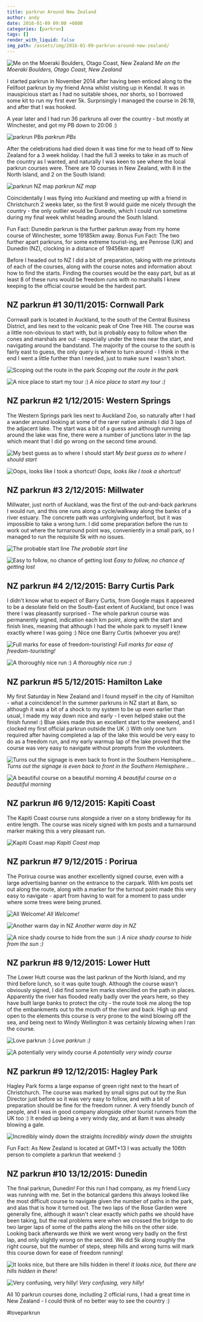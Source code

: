 ```yaml
---
title: parkrun Around New Zealand
author: andy
date: 2016-01-09 09:00 +0800
categories: [parkrun]
tags: []
render_with_liquid: false
img_path: /assets/img/2016-01-09-parkrun-around-new-zealand/
---
```




![Me on the Moeraki Boulders, Otago Coast, New Zealand](parkrun-around-new-zealand-moeraki-boulders.jpg)
_Me on the Moeraki Boulders, Otago Coast, New Zealand_


I started parkrun in November 2014 after having been enticed along to the Fellfoot parkrun by my friend Anna whilst visiting up in Kendal. It was in inauspicious start as I had no suitable shoes, nor shorts, so I borrowed some kit to run my first ever 5k. Surprisingly I managed the course in 26:19, and after that I was hooked.

A year later and I had run 36 parkruns all over the country - but mostly at Winchester, and got my PB down to 20:06 :)

![parkrun PBs](parkrun-around-new-zealand-pb-montage.png)
_parkrun PBs_


After the celebrations had died down it was time for me to head off to New Zealand for a 3 week holiday. I had the full 3 weeks to take in as much of the country as I wanted, and naturally I was keen to see where the local parkrun courses were. There are 10 courses in New Zealand, with 8 in the North Island, and 2 on the South Island:

![parkrun NZ map](parkrun-around-new-zealand-map.png)
_parkrun NZ map_

Coincidentally I was flying into Auckland and meeting up with a friend in Christchurch 2 weeks later, so the first 9 would guide me nicely through the country - the only outlier would be Dunedin, which I could run sometime during my final week whilst heading around the South Island.

Fun Fact: Dunedin parkrun is the further parkrun away from my home course of Winchester, some 19185km away.
Bonus Fun Fact: The two further apart parkruns, for some extreme tourist-ing, are Penrose (UK) and Dunedin (NZ), clocking in a distance of 19456km apart!

Before I headed out to NZ I did a bit of preparation, taking with me printouts of each of the courses, along with the course notes and information about how to find the starts. Finding the courses would be the easy part, but as at least 8 of these runs would be freedom runs with no marshalls I knew keeping to the official course would be the hardest part.

## NZ parkrun #1 30/11/2015: Cornwall Park

 Cornwall park is located in Auckland, to the south of the Central Business District, and lies next to the volcanic peak of One Tree Hill. The course was a little non-obvious to start with, but is probably easy to follow when the cones and marshals are out - especially under the trees near the start, and navigating around the bandstand. The majority of the course to the south is fairly east to guess, the only query is where to turn around - I think in the end I went a little further than I needed, just to make sure I wasn't short.


![Scoping out the route in the park](parkrun-around-new-zealand-cornwall-park-selfie.jpg)
_Scoping out the route in the park_

![A nice place to start my tour :)](parkrun-around-new-zealand-cornwall-park-map.png)
_A nice place to start my tour :)_


## NZ parkrun #2 1/12/2015: Western Springs

  The Western Springs park lies next to Auckland Zoo, so naturally after I had a wander around looking at some of the rarer native animals I did 3 laps of the adjacent lake. The start was a bit of a guess and although running around the lake was fine, there were a number of junctions later in the lap which meant that I did go wrong on the second time around.


![My best guess as to where I should start](parkrun-around-new-zealand-western-springs-selfie.jpg)
_My best guess as to where I should start_

![Oops, looks like I took a shortcut!](parkrun-around-new-zealand-western-springs-map.png)
_Oops, looks like I took a shortcut!_

## NZ parkrun #3 2/12/2015: Millwater

  Millwater, just north of Auckland, was the first of the out-and-back parkruns I would run, and this one runs along a cycle/walkway along the banks of a river estuary. The concrete path was unforgiving underfoot, but it was impossible to take a wrong turn. I did some preparation before the run to work out where the turnaround point was, conveniently in a small park, so I managed to run the requisite 5k with no issues.

![The probable start line](parkrun-around-new-zealand-millwater-selfie.jpg)
_The probable start line_

![Easy to follow, no chance of getting lost](parkrun-around-new-zealand-millwater-map.png)
_Easy to follow, no chance of getting lost_

## NZ parkrun #4 2/12/2015: Barry Curtis Park

  I didn't know what to expect of Barry Curtis, from Google maps it appeared to be a desolate field on the South-East extent of Auckland, but once I was there I was pleasantly surprised - The whole parkrun course was permanently signed, indication each km point, along with the start and finish lines, meaning that although I had the whole park to myself I knew exactly where I was going :) Nice one Barry Curtis (whoever you are)!

![Full marks for ease of freedom-touristing!](parkrun-around-new-zealand-barry-curtis-selfie.jpg)
_Full marks for ease of freedom-touristing!_

![A thoroughly nice run :)](parkrun-around-new-zealand-barry-curtis-map.png)
_A thoroughly nice run :)_

## NZ parkrun #5 5/12/2015: Hamilton Lake

  My first Saturday in New Zealand and I found myself in the city of Hamilton - what a coincidence! In the summer parkruns in NZ start at 8am, so although it was a bit of a shock to my system to be up even earlier than usual, I made my way down nice and early - I even helped stake out the finish funnel :)
  Blue skies made this an excellent start to the weekend, and I clocked my first official parkrun outside the UK :)
  With only one turn required after having completed a lap of the lake this would be very easy to do as a freedom run, and my early warmup lap of the lake proved that the course was very easy to navigate without prompts from the volunteers.


![Turns out the signage is even back to front in the Southern Hemisphere...](parkrun-around-new-zealand-hamilton-lake-selfie.jpg)
_Turns out the signage is even back to front in the Southern Hemisphere..._

![A beautiful course on a beautiful morning](parkrun-around-new-zealand-hamilton-lake-map.png)
_A beautiful course on a beautiful morning_

## NZ parkrun #6 9/12/2015: Kapiti Coast

  The Kapiti Coast course runs alongside a river on a stony bridleway for its entire length. The course was nicely signed with km posts and a turnaround marker making this a very pleasant run.


![Kapiti Coast map](parkrun-around-new-zealand-kapiti-coast-map.png)
_Kapiti Coast map_


## NZ parkrun #7 9/12/2015 : Porirua

  The Porirua course was another excellently signed course, even with a large advertising banner on the entrance to the carpark. With km posts set out along the route, along with a marker for the turnout point made this very easy to navigate - apart from having to wait for a moment to pass under where some trees were being pruned.


![All Welcome!](parkrun-around-new-zealand-porirua-selfie.jpg)
_All Welcome!_

![Another warm day in NZ](parkrun-around-new-zealand-porirua-selfie2.jpg)
_Another warm day in NZ_

![A nice shady course to hide from the sun :)](parkrun-around-new-zealand-porirua-map.png)
_A nice shady course to hide from the sun :)_


## NZ parkrun #8 9/12/2015: Lower Hutt

  The Lower Hutt course was the last parkrun of the North Island, and my third before lunch, so it was quite tough. Although the course wasn't obviously signed, I did find some km marks stencilled on the path in places.
  Apparently the river has flooded really badly over the years here, so they have built large banks to protect the city - the route took me along the top of the embankments out to the mouth of the river and back. High up and open to the elements this course is very prone to the wind blowing off the sea, and being next to Windy Wellington it was certainly blowing when I ran the course.


![Love parkrun :)](parkrun-around-new-zealand-lower-hutt-sefie.jpg)
_Love parkrun :)_

![A potentially very windy course](parkrun-around-new-zealand-lower-hutt-map.png)
_A potentially very windy course_

## NZ parkrun #9 12/12/2015: Hagley Park

  Hagley Park forms a large expanse of green right next to the heart of Christchurch. The course was marked by small signs put out by the Run Director just before so it was very easy to follow, and with a bit of preparation should be fine for the freedom runner. A very friendly bunch of people, and I was in good company alongside other tourist runners from the UK too :)
  It ended up being a very windy day, and at 8am it was already blowing a gale.


![Incredibly windy down the straights](parkrun-around-new-zealand-hagley-park-map.png)
_Incredibly windy down the straights_

Fun Fact: As New Zealand is located at GMT+13 I was actually the 106th person to complete a parkrun that weekend :)

## NZ parkrun #10 13/12/2015: Dunedin

  The final parkrun, Dunedin! For this run I had company, as my friend Lucy was running with me. Set in the botanical gardens this always looked like the most difficult course to navigate given the number of paths in the park, and alas that is how it turned out. The two laps of the Rose Garden were generally fine, although it wasn't clear exactly which paths we should have been taking, but the real problems were when we crossed the bridge to do two larger laps of some of the paths along the hills on the other side. Looking back afterwards we think we went wrong very badly on the first lap, and only slightly wrong on the second. We did 5k along roughly the right course, but the number of steps, steep hills and wrong turns will mark this course down for ease of freedom running!


![It looks nice, but there are hills hidden in there!](parkrun-around-new-zealand-dunedin-selfie.jpg)
_It looks nice, but there are hills hidden in there!_

![Very confusing, very hilly!](parkrun-around-new-zealand-dunedin-map.png)
_Very confusing, very hilly!_

All 10 parkrun courses done, including 2 official runs, I had a great time in New Zealand - I could think of no better way to see the country :)

#loveparkrun